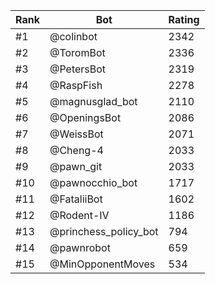 Rank|Bot|Rating
---|---|---
#1|@colinbot|2342
#2|@ToromBot|2336
#3|@PetersBot|2319
#4|@RaspFish|2278
#5|@magnusglad_bot|2110
#6|@OpeningsBot|2086
#7|@WeissBot|2071
#8|@Cheng-4|2033
#9|@pawn_git|2033
#10|@pawnocchio_bot|1717
#11|@FataliiBot|1602
#12|@Rodent-IV|1186
#13|@princhess_policy_bot|794
#14|@pawnrobot|659
#15|@MinOpponentMoves|534
